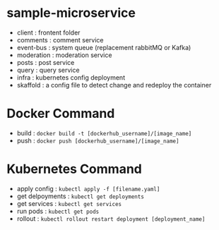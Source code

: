 # sample-microservice

- client : frontent folder
- comments : comment service
- event-bus : system queue (replacement rabbitMQ or Kafka)
- moderation : moderation service
- posts : post service
- query : query service
- infra : kubernetes config deployment
- skaffold : a config file to detect change and redeploy the container

# Docker Command

- build : `docker build -t [dockerhub_username]/[image_name]`
- push : `docker push [dockerhub_username]/[image_name]`

# Kubernetes Command

- apply config : `kubectl apply -f [filename.yaml]`
- get delpoyments : `kubectl get deployments`
- get services : `kubectl get services`
- run pods : `kubectl get pods`
- rollout : `kubectl rollout restart deployment [deployment_name]`
